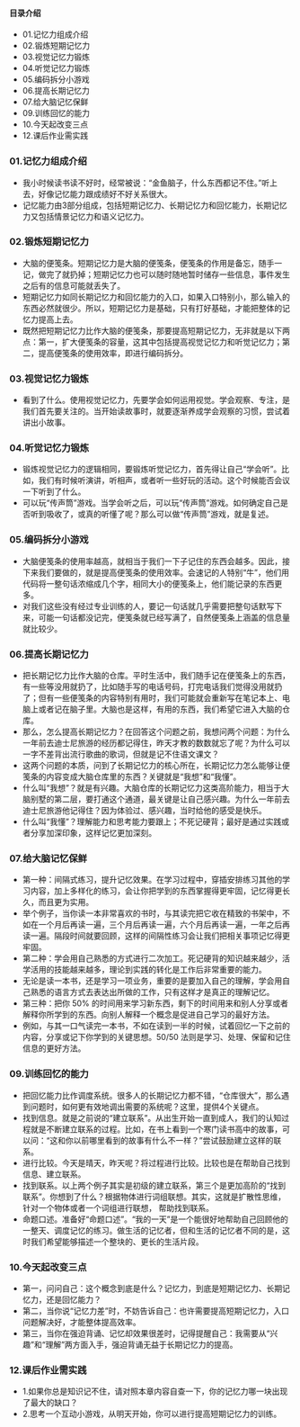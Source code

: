 #### 目录介绍
- 01.记忆力组成介绍
- 02.锻炼短期记忆力
- 03.视觉记忆力锻炼
- 04.听觉记忆力锻炼
- 05.编码拆分小游戏
- 06.提高长期记忆力
- 07.给大脑记忆保鲜
- 09.训练回忆的能力
- 10.今天起改变三点
- 12.课后作业需实践



### 01.记忆力组成介绍
- 我小时候读书读不好时，经常被说：“金鱼脑子，什么东西都记不住。”听上去，好像记忆能力跟成绩好不好关系很大。
- 记忆能力由3部分组成，包括短期记忆力、长期记忆力和回忆能力，长期记忆力又包括情景记忆力和语义记忆力。



### 02.锻炼短期记忆力
- 大脑的便笺条。短期记忆力是大脑的便笺条，便笺条的作用是备忘，随手一记，做完了就扔掉；短期记忆力也可以随时随地暂时储存一些信息，事件发生之后有的信息可能就丢失了。
- 短期记忆力如同长期记忆力和回忆能力的入口，如果入口特别小，那么输入的东西必然就很少。所以，短期记忆力是基础，只有打好基础，才能把整体的记忆力提高上去。
- 既然把短期记忆力比作大脑的便笺条，那要提高短期记忆力，无非就是以下两点：第一，扩大便笺条的容量，这其中包括提高视觉记忆力和听觉记忆力；第二，提高便笺条的使用效率，即进行编码拆分。



### 03.视觉记忆力锻炼
- 看到了什么。使用视觉记忆力，先要学会如何运用视觉。学会观察、专注，是我们首先要关注的。当开始读故事时，就要逐渐养成学会观察的习惯，尝试着讲出小故事。



### 04.听觉记忆力锻炼
- 锻炼视觉记忆力的逻辑相同，要锻炼听觉记忆力，首先得让自己“学会听”。比如，我们有时候听演讲，听相声，或者听一些好玩的活动。这个时候能否会议一下听到了什么。
- 可以玩“传声筒”游戏。当学会听之后，可以玩“传声筒”游戏。如何确定自己是否听到吸收了，或真的听懂了呢？那么可以做“传声筒”游戏，就是复述。




### 05.编码拆分小游戏
- 大脑便笺条的使用率越高，就相当于我们一下子记住的东西会越多。因此，接下来我们要做的，就是提高便笺条的使用效率。会速记的人特别“牛”，他们用代码将一整句话浓缩成几个字，相同大小的便笺条上，他们能记录的东西更多。
- 对我们这些没有经过专业训练的人，要记一句话就几乎需要把整句话默写下来，可能一句话都没记完，便笺条就已经写满了，自然便笺条上涵盖的信息量就比较少。




### 06.提高长期记忆力
- 把长期记忆力比作大脑的仓库。平时生活中，我们随手记在便笺条上的东西，有一些等没用就扔了，比如随手写的电话号码，打完电话我们觉得没用就扔了；但有一些便笺条的内容特别有用时，我们可能就会重新写在笔记本上、电脑上或者记在脑子里。大脑也是这样，有用的东西，我们希望它进入大脑的仓库。
- 那么，怎么提高长期记忆力？在回答这个问题之前，我想问两个问题：为什么一年前去迪士尼旅游的经历都记得住，昨天才教的数数就忘了呢？为什么可以一字不差背出流行歌曲的歌词，但就是记不住语文课文？
- 这两个问题的本质，问到了长期记忆力的核心所在，长期记忆力怎么能够让便笺条的内容变成大脑仓库里的东西？关键就是“我想”和“我懂”。
- 什么叫“我想”？就是有兴趣。大脑仓库的长期记忆力这类高阶能力，相当于大脑别墅的第二层，要打通这个通道，最关键是让自己感兴趣。为什么一年前去迪士尼旅游他记得住？因为体验过、感兴趣，当时给他的感受是快乐。
- 什么叫“我懂”？理解能力和思考能力要跟上；不死记硬背；最好是通过实践或者分享加深印象，这样记忆更加深刻。



### 07.给大脑记忆保鲜
- 第一种：间隔式练习，提升记忆效果。在学习过程中，穿插安排练习其他的学习内容，加上多样化的练习，会让你把学到的东西掌握得更牢固，记忆得更长久，而且更为实用。
- 举个例子，当你读一本非常喜欢的书时，与其读完把它收在精致的书架中，不如在一个月后再读一遍，三个月后再读一遍，六个月后再读一遍，一年之后再读一遍。隔段时间就要回顾，这样的间隔性练习会让我们把相关事项记忆得更牢固。
- 第二种：学会用自己熟悉的方式进行二次加工。死记硬背的知识越来越少，活学活用的技能越来越多，理论到实践的转化是工作后非常重要的能力。
- 无论是读一本书，还是学习一项业务，重要的是要加入自己的理解，学会用自己熟悉的语言方式去表达出所做的工作，只有这样才是真正的理解记忆。
- 第三种：把你 50% 的时间用来学习新东西，剩下的时间用来和别人分享或者解释你所学到的东西。向别人解释一个概念是促进自己学习的最好方法。
- 例如，与其一口气读完一本书，不如在读到一半的时候，试着回忆一下之前的内容，分享或记下你学到的关键思想。50/50 法则是学习、处理、保留和记住信息的更好方法。



### 09.训练回忆的能力
- 把回忆能力比作调度系统。很多人的长期记忆力都不错，“仓库很大”，那么遇到问题时，如何更有效地调出需要的系统呢？这里，提供4个关键点。
- 找到信息。就是之前说的“建立联系”。从出生开始一直到成人，我们的认知过程就是不断建立联系的过程。比如，在书上看到一个寒门读书高中的故事，可以问：“这和你以前哪里看到的故事有什么不一样？”尝试鼓励建立这样的联系。
- 进行比较。今天是晴天，昨天呢？将过程进行比较。比较也是在帮助自己找到信息、建立联系。
- 找到联系。以上两个例子其实是初级的建立联系，第三个是更加高阶的“找到联系”。你想到了什么？根据物体进行词组联想。其实，这就是扩散性思维，针对一个物体或者一个词组进行联想， 帮助找到联系。
- 命题口述。准备好“命题口述”。“我的一天”是一个能很好地帮助自己回顾他的一整天、调度记忆的练习。做生活的记忆者，但和生活的记忆者不同的是，这时我们希望能够描述一个整块的、更长的生活片段。





### 10.今天起改变三点
- 第一，问问自己：这个概念到底是什么？记忆力，到底是短期记忆力、长期记忆力，还是回忆能力？
- 第二，当你说“记忆力差”时，不妨告诉自己：也许需要提高短期记忆力，入口问题解决好，才能整体提高效率。
- 第三，当你在强迫背诵、记忆却效果很差时，记得提醒自己：我需要从“兴趣”和“理解”两方面入手，强迫背诵无益于长期记忆力的提高。



### 12.课后作业需实践
- 1.如果你总是知识记不住，请对照本章内容自查一下，你的记忆力哪一块出现了最大的缺口？
- 2.思考一个互动小游戏，从明天开始，你可以进行提高短期记忆力的训练。









